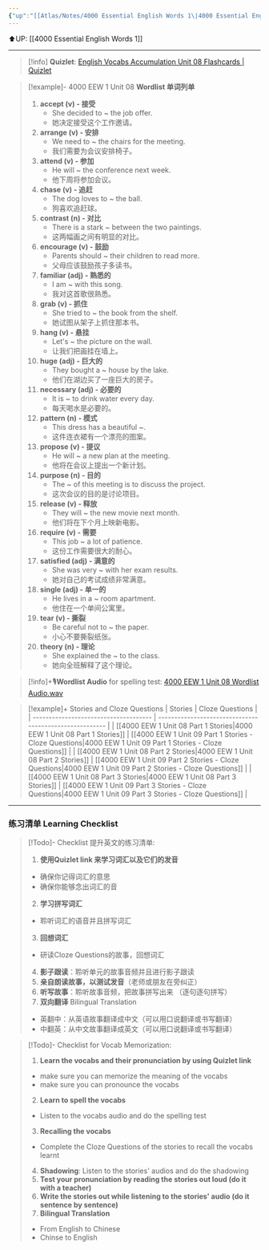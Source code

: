```yaml
---
{"up":"[[Atlas/Notes/4000 Essential English Words 1\|4000 Essential English Words 1]]","dg-publish":true,"permalink":"/atlas/notes/4000-eew-1-unit-08-80/","dgPassFrontmatter":true}
---
```


⬆️UP: [[4000 Essential English Words 1]]

---
> [!info] **Quizlet**: [English Vocabs Accumulation Unit 08 Flashcards | Quizlet](https://quizlet.com/922286902/english-vocabs-accumulation-set-08-flash-cards/?i=1vbzw5&x=1jqt)

> [!example]- 4000 EEW 1 Unit 08 **Wordlist 单词列单**
> 1. **accept (v) - 接受**
>     - She decided to ~ the job offer.
>     - 她决定接受这个工作邀请。
> 2. **arrange (v) - 安排**
>     - We need to ~ the chairs for the meeting.
>     - 我们需要为会议安排椅子。
> 3. **attend (v) - 参加**
>     - He will ~ the conference next week.
>     - 他下周将参加会议。
> 4. **chase (v) - 追赶**
>     - The dog loves to ~ the ball.
>     - 狗喜欢追赶球。
> 5. **contrast (n) - 对比**
>     - There is a stark ~ between the two paintings.
>     - 这两幅画之间有明显的对比。
> 6. **encourage (v) - 鼓励**
>     - Parents should ~ their children to read more.
>     - 父母应该鼓励孩子多读书。
> 7. **familiar (adj) - 熟悉的**
>     - I am ~ with this song.
>     - 我对这首歌很熟悉。
> 8. **grab (v) - 抓住**
>     - She tried to ~ the book from the shelf.
>     - 她试图从架子上抓住那本书。
> 9. **hang (v) - 悬挂**
>     - Let's ~ the picture on the wall.
>     - 让我们把画挂在墙上。
> 10. **huge (adj) - 巨大的**
>     - They bought a ~ house by the lake.
>     - 他们在湖边买了一座巨大的房子。
> 11. **necessary (adj) - 必要的**
>     - It is ~ to drink water every day.
>     - 每天喝水是必要的。
> 12. **pattern (n) - 模式**
>     - This dress has a beautiful ~.
>     - 这件连衣裙有一个漂亮的图案。
> 13. **propose (v) - 提议**
>     - He will ~ a new plan at the meeting.
>     - 他将在会议上提出一个新计划。
> 14. **purpose (n) - 目的**
>     - The ~ of this meeting is to discuss the project.
>     - 这次会议的目的是讨论项目。
> 15. **release (v) - 释放**
>     - They will ~ the new movie next month.
>     - 他们将在下个月上映新电影。
>16. **require (v) - 需要**
>     - This job ~ a lot of patience.
>     - 这份工作需要很大的耐心。
> 17. **satisfied (adj) - 满意的**
>     - She was very ~ with her exam results.
>     - 她对自己的考试成绩非常满意。
> 18. **single (adj) - 单一的**
>     - He lives in a ~ room apartment.
>     - 他住在一个单间公寓里。
> 19. **tear (v) - 撕裂**
>     - Be careful not to ~ the paper.
>     - 小心不要撕裂纸张。
> 20. **theory (n) - 理论**
>     - She explained the ~ to the class.
>     - 她向全班解释了这个理论。

 
 > [!info]+🎙️**Wordlist Audio** for spelling test: [4000 EEW 1 Unit 08 Wordlist Audio.wav]()

> [!example]+ Stories and Cloze Questions
> | Stories                               | Cloze Questions                                         |
> | ------------------------------------- | ------------------------------------------------------- |
> | [[4000 EEW 1 Unit 08 Part 1 Stories\|4000 EEW 1 Unit 08 Part 1 Stories]] | [[4000 EEW 1 Unit 09 Part 1 Stories - Cloze Questions\|4000 EEW 1 Unit 09 Part 1 Stories - Cloze Questions]] |
>| [[4000 EEW 1 Unit 08 Part 2 Stories\|4000 EEW 1 Unit 08 Part 2 Stories]] | [[4000 EEW 1 Unit 09 Part 2 Stories - Cloze Questions\|4000 EEW 1 Unit 09 Part 2 Stories - Cloze Questions]] |
> | [[4000 EEW 1 Unit 08 Part 3 Stories\|4000 EEW 1 Unit 08 Part 3 Stories]] | [[4000 EEW 1 Unit 09 Part 3 Stories - Cloze Questions\|4000 EEW 1 Unit 09 Part 3 Stories - Cloze Questions]] |

---
### 练习清单 Learning Checklist

> [!Todo]- Checklist 提升英文的练习清单:
> 1. **使用Quizlet link 来学习词汇以及它们的发音** 
>	- 确保你记得词汇的意思 
>	- 确保你能够念出词汇的音 
> 2. **学习拼写词汇** 
>	- 聆听词汇的语音并且拼写词汇 
> 3. **回想词汇**
>	- 研读Cloze Questions的故事，回想词汇 
> 4. **影子跟读**：聆听单元的故事音频并且进行影子跟读 
> 5. **亲自朗读故事，以测试发音**（老师或朋友在旁纠正）
> 6. **听写故事**：聆听故事音频，把故事拼写出来 （逐句逐句拼写）
> 7. **双向翻译** Bilingual Translation 
>	- 英翻中：从英语故事翻译成中文（可以用口说翻译或书写翻译）
>	- 中翻英：从中文故事翻译成英文（可以用口说翻译或书写翻译）

> [!Todo]- Checklist for Vocab Memorization:
> 
> 1. **Learn the vocabs and their pronunciation by using Quizlet link**
>	- make sure you can memorize the meaning of the vocabs
>	- make sure you can pronounce the vocabs
> 2. **Learn to spell the vocabs**
>	- Listen to the vocabs audio and do the spelling test
> 3. **Recalling the vocabs**
>	- Complete the Cloze Questions of the stories to recall the vocabs learnt
> 4. **Shadowing**: Listen to the stories' audios and do the shadowing
> 5. **Test your pronunciation by reading the stories out loud (do it with a teacher)**
> 6. **Write the stories out while listening to the stories' audio (do it sentence by sentence)**
> 7. **Bilingual Translation** 
> 	- From English to Chinese
> 	- Chinse to English

